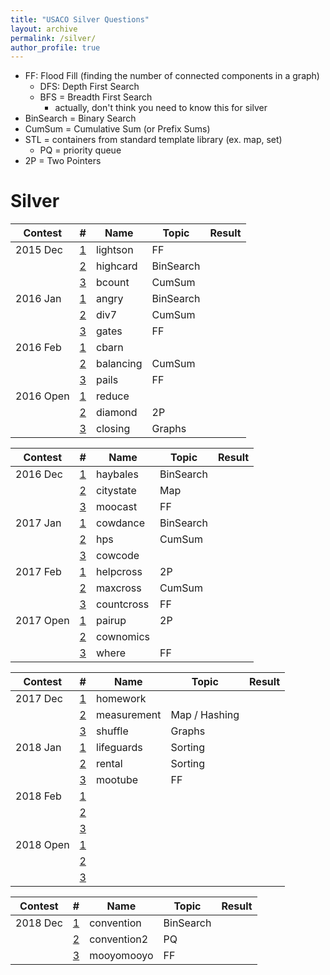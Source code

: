 ```yaml
---
title: "USACO Silver Questions"
layout: archive
permalink: /silver/
author_profile: true
---
```




 * FF: Flood Fill (finding the number of connected components in a graph)
   * DFS: Depth First Search
   * BFS = Breadth First Search
     * actually, don't think you need to know this for silver
 * BinSearch = Binary Search
 * CumSum = Cumulative Sum (or Prefix Sums)
 * STL = containers from standard template library (ex. map, set)
 	* PQ = priority queue
 * 2P = Two Pointers

#  Silver

| Contest   | #                                                               | Name          | Topic                                  | Result |
| --------- | --------------------------------------------------------------- | ------------- | -------------------------------------- | ------ |
| 2015 Dec  | [1](http://www.usaco.org/index.php?page=viewproblem2&cpid=570)  | lightson      | FF                                     |    |
|           | [2](http://www.usaco.org/index.php?page=viewproblem2&cpid=571)  | highcard      | BinSearch                              |    |
|           | [3](http://www.usaco.org/index.php?page=viewproblem2&cpid=572)  | bcount        | CumSum                                 |    |
| 2016 Jan  | [1](http://www.usaco.org/index.php?page=viewproblem2&cpid=594)  | angry         | BinSearch                              |    |
|           | [2](http://www.usaco.org/index.php?page=viewproblem2&cpid=595)  | div7          | CumSum                                 |    |
|           | [3](http://www.usaco.org/index.php?page=viewproblem2&cpid=596)  | gates         | FF                                     |    |
| 2016 Feb  | [1](http://www.usaco.org/index.php?page=viewproblem2&cpid=618)  | cbarn         |                                        |    |
|           | [2](http://www.usaco.org/index.php?page=viewproblem2&cpid=619)  | balancing     | CumSum                                 |    |
|           | [3](http://www.usaco.org/index.php?page=viewproblem2&cpid=620)  | pails         | FF                                     |    |
| 2016 Open | [1](http://www.usaco.org/index.php?page=viewproblem2&cpid=642)  | reduce        |                                        |    |
|           | [2](http://www.usaco.org/index.php?page=viewproblem2&cpid=643)  | diamond       | 2P                                     |    |
|           | [3](http://www.usaco.org/index.php?page=viewproblem2&cpid=644)  | closing       | Graphs                                 |    |

| Contest   | #                                                               | Name          | Topic                                  | Result |
| --------- | --------------------------------------------------------------- | ------------- | -------------------------------------- | ------ |
| 2016 Dec  | [1](http://www.usaco.org/index.php?page=viewproblem2&cpid=666)  | haybales      | BinSearch                              |    |
|           | [2](http://www.usaco.org/index.php?page=viewproblem2&cpid=667)  | citystate     | Map                                    |    |
|           | [3](http://www.usaco.org/index.php?page=viewproblem2&cpid=668)  | moocast       | FF                                     |    |
| 2017 Jan  | [1](http://www.usaco.org/index.php?page=viewproblem2&cpid=690)  | cowdance      | BinSearch                              |    |
|           | [2](http://www.usaco.org/index.php?page=viewproblem2&cpid=691)  | hps           | CumSum                                 |    |
|           | [3](http://www.usaco.org/index.php?page=viewproblem2&cpid=692)  | cowcode       |                                        |    |
| 2017 Feb  | [1](http://www.usaco.org/index.php?page=viewproblem2&cpid=714)  | helpcross     | 2P                                     |    |
|           | [2](http://www.usaco.org/index.php?page=viewproblem2&cpid=715)  | maxcross      | CumSum                                 |    |
|           | [3](http://www.usaco.org/index.php?page=viewproblem2&cpid=716)  | countcross    | FF                                     |    |
| 2017 Open | [1](http://www.usaco.org/index.php?page=viewproblem2&cpid=738)  | pairup        | 2P                                     |    |
|           | [2](http://www.usaco.org/index.php?page=viewproblem2&cpid=739)  | cownomics     |                                        |    |
|           | [3](http://www.usaco.org/index.php?page=viewproblem2&cpid=740)  | where         | FF                                     |    |

| Contest   | #                                                               | Name          | Topic                                  | Result |
| --------- | --------------------------------------------------------------- | ------------- | -------------------------------------- | ------ |
| 2017 Dec  | [1](http://www.usaco.org/index.php?page=viewproblem2&cpid=762)  | homework      |                                        |    |
|           | [2](http://www.usaco.org/index.php?page=viewproblem2&cpid=763)  | measurement   | Map / Hashing                          |    |
|           | [3](http://www.usaco.org/index.php?page=viewproblem2&cpid=764)  | shuffle       | Graphs                                 |    |
| 2018 Jan  | [1](http://www.usaco.org/index.php?page=viewproblem2&cpid=786)  | lifeguards    | Sorting                                |    |
|           | [2](http://www.usaco.org/index.php?page=viewproblem2&cpid=787)  | rental        | Sorting                                |    |
|           | [3](http://www.usaco.org/index.php?page=viewproblem2&cpid=788)  | mootube       | FF                                     |    |
| 2018 Feb  | [1](http://www.usaco.org/index.php?page=viewproblem2&cpid=810)  |               |                                        |        |
|           | [2](http://www.usaco.org/index.php?page=viewproblem2&cpid=811)  |               |                                        |        |
|           | [3](http://www.usaco.org/index.php?page=viewproblem2&cpid=812)  |               |                                        |        |
| 2018 Open | [1](http://www.usaco.org/index.php?page=viewproblem2&cpid=834)  |               |                                        |        |
|           | [2](http://www.usaco.org/index.php?page=viewproblem2&cpid=835)  |               |                                        |        |
|           | [3](http://www.usaco.org/index.php?page=viewproblem2&cpid=836)  |               |                                        |        |

| Contest   | #                                                               | Name          | Topic                                  | Result |
| --------- | --------------------------------------------------------------- | ------------- | -------------------------------------- | ------ |
| 2018 Dec  | [1](http://www.usaco.org/index.php?page=viewproblem2&cpid=858)  | convention    | BinSearch                              |    |
|           | [2](http://www.usaco.org/index.php?page=viewproblem2&cpid=859)  | convention2   | PQ                                     |    |
|           | [3](http://www.usaco.org/index.php?page=viewproblem2&cpid=860)  | mooyomooyo    | FF                                     |    |
